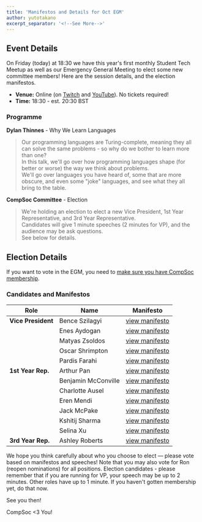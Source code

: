 ```yaml
---
title: 'Manifestos and Details for Oct EGM'
author: yutotakano
excerpt_separator: '<!--See More-->'
---
```


## Event Details

On Friday (today) at 18:30 we have this year's first monthly Student Tech Meetup as well as our Emergency General Meeting to elect some new committee members! Here are the session details, and the election manifestos.

- **Venue:** Online (on [Twitch](https://www.twitch.tv/compsocedinburgh) and [YouTube](https://www.youtube.com/channel/UCOEMTnIKR29AnSVVdLQZg3Q)). No tickets required!
- **Time:** 18:30 - est. 20:30 BST

### Programme

**Dylan Thinnes** - Why We Learn Languages

> Our programming languages are Turing-complete, meaning they all can solve the same problems - so why do we bother to learn more than one?  
> In this talk, we'll go over how programming languages shape (for better or worse) the way we think about problems.  
> We'll go over languages you have heard of, some that are more obscure, and even some "joke" languages, and see what they all bring to the table.

**CompSoc Committee** - Election

> We're holding an election to elect a new Vice President, 1st Year Representative, and 3rd Year Representative.  
> Candidates will give 1 minute speeches (2 minutes for VP), and the audience may be ask questions.  
> See below for details.

## Election Details

If you want to vote in the EGM, you need to [make sure you have CompSoc membership](/join).

### Candidates and Manifestos

| Role               | Name                | Manifesto                                                                            |
| ------------------ | ------------------- | ------------------------------------------------------------------------------------ |
| **Vice President** | Bence Szilagyi      | [view manifesto](https://drive.google.com/open?id=1N6tOM8uD_e5MqoW5VFzMlOcYLMBCx6Bt) |
|                    | Enes Aydogan        | [view manifesto](https://drive.google.com/open?id=1GnwxAigln6-cg5hPDg4L55FCikeoF0R8) |
|                    | Matyas Zsoldos      | [view manifesto](https://drive.google.com/open?id=1nOyPokCfU-n6JzcRmwZdZa8R_KEqHnmd) |
|                    | Oscar Shrimpton     | [view manifesto](https://drive.google.com/open?id=1xBNy6M6oXh-ufuA444uu45ZTSmfbTAsT) |
|                    | Pardis Farahi       | [view manifesto](https://drive.google.com/open?id=1X1Ji6RyqCnRma48QwbIQ8aApLjHvGD-B) |
| **1st Year Rep.**  | Arthur Pan          | [view manifesto](https://drive.google.com/open?id=1IrNn5pCRffJ_v4CC5x3MXp1KX_Yh0OzK) |
|                    | Benjamin McConville | [view manifesto](https://drive.google.com/open?id=1Ym-8FeGFTF-BopWMCBR3OhbKsGFYfIu9) |
|                    | Charlotte Ausel     | [view manifesto](https://drive.google.com/open?id=14UCtQYD8mW02n-8smZ4owhufz0GVpQ9H) |
|                    | Eren Mendi          | [view manifesto](https://drive.google.com/open?id=1exMg_eCgX-UdLzED68xyd5hhzDCQA2en) |
|                    | Jack McPake         | [view manifesto](https://drive.google.com/open?id=1gcyT8u6w6vg_shu0VSaiUVmFbWOKIlVK) |
|                    | Kshitij Sharma      | [view manifesto](https://drive.google.com/open?id=17J2ORrLTtXFJAOZxrugPFcmmBxQ7ebA6) |
|                    | Selina Xu           | [view manifesto](https://drive.google.com/open?id=1bMqsH2mwzhY7GDvreTrDDfvoHpo_G8Y-) |
| **3rd Year Rep.**  | Ashley Roberts      | [view manifesto](https://drive.google.com/open?id=1wwvGJCtTZbokCXhytnAX4Z_QhziZARii) |

We hope you think carefully about who you choose to elect — please vote based on manifestos and speeches! Note that you may also vote for Ron (reopen nominations) for all positions. Election candidates - please remember that if you are running for VP, your speech may be up to 2 minutes. Other roles have up to 1 minute. If you haven't gotten membership yet, do that now.

See you then!

CompSoc <3 You!
